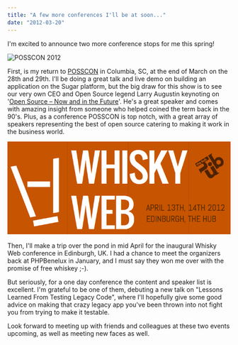 ```yaml
---
title: "A few more conferences I'll be at soon..."
date: "2012-03-20"
---
```


I'm excited to announce two more conference stops for me this spring!

![](/images/posscon-2012-presented-by-it-ology.jpg "POSSCON 2012")

First, is my return to [POSSCON](http://posscon.org) in Columbia, SC, at the end of March on the 28th and 29th. I'll be doing a great talk and live demo on building an application on the Sugar platform, but the big draw for this show is to see our very own CEO and Open Source legend Larry Augustin keynoting on '[Open Source – Now and in the Future](http://www.posscon.org/presentation/open-source-now-future/)'. He's a great speaker and comes with amazing insight from someone who helped coined the term back in the 90's. Plus, as a conference POSSCON is top notch, with a great array of speakers representing the best of open source catering to making it work in the business world.

[![](/images/screen-shot-2012-03-17-at-1-01-08-am.png "Whisky Web Conference")](https://jmertic.files.wordpress.com/2012/03/screen-shot-2012-03-17-at-1-01-08-am.png)

Then, I'll make a trip over the pond in mid April for the inaugural Whisky Web conference in Edinburgh, UK. I had a chance to meet the organizers back at PHPBenelux in January, and I must say they won me over with the promise of free whiskey ;-).

But seriously, for a one day conference the content and speaker list is excellent. I'm grateful to be one of them, debuting a new talk on "Lessons Learned From Testing Legacy Code", where I'll hopefully give some good advice on making that crazy legacy app you've been thrown into not fight you from trying to make it testable.

Look forward to meeting up with friends and colleagues at these two events upcoming, as well as meeting new faces as well.
